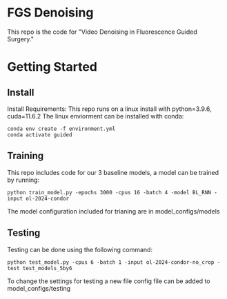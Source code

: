 # FGS Denoising
This repo is the code for "Video Denoising in Fluorescence Guided Surgery."

# Getting Started 
## Install
Install Requirements: This repo runs on a linux install with python=3.9.6, cuda=11.6.2
The linux enviorment can be installed with conda:
```
conda env create -f environment.yml
conda activate guided
```
## Training
This repo includes code for our 3 baseline models, a model can be trained by running:

```
python train_model.py -epochs 3000 -cpus 16 -batch 4 -model BL_RNN -input ol-2024-condor
```

The model configuration included for trianing are in model_configs/models


## Testing
Testing can be done using the following command:

```
python test_model.py -cpus 6 -batch 1 -input ol-2024-condor-no_crop -test test_models_5by6
```

To change the settings for testing a new file config file can be added to model_configs/testing

